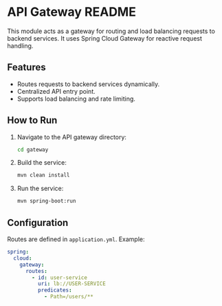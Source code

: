 # API Gateway README

This module acts as a gateway for routing and load balancing requests to backend services. It uses Spring Cloud Gateway for reactive request handling.

## Features
- Routes requests to backend services dynamically.
- Centralized API entry point.
- Supports load balancing and rate limiting.

## How to Run
1. Navigate to the API gateway directory:
   ```bash
   cd gateway
   ```
2. Build the service:
   ```bash
   mvn clean install
   ```
3. Run the service:
   ```bash
   mvn spring-boot:run
   ```

## Configuration
Routes are defined in `application.yml`. Example:

```yaml
spring:
  cloud:
    gateway:
      routes:
        - id: user-service
          uri: lb://USER-SERVICE
          predicates:
            - Path=/users/**
```